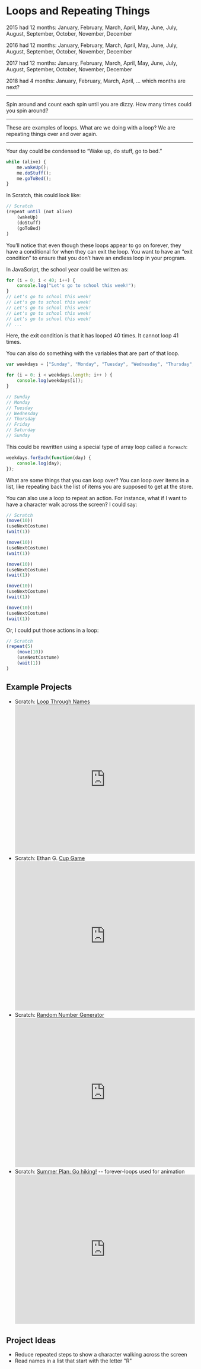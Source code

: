 # Loops and Repeating Things

2015 had 12 months: January, February, March, April, May, June, July, August, September, October, November, December

2016 had 12 months: January, February, March, April, May, June, July, August, September, October, November, December

2017 had 12 months: January, February, March, April, May, June, July, August, September, October, November, December

2018 had 4 months: January, February, March, April, … which months are next?

* * *

Spin around and count each spin until you are dizzy. How many times could you spin around?

* * *

These are examples of loops. What are we doing with a loop? We are repeating things over and over again.

* * *

Your day could be condensed to “Wake up, do stuff, go to bed.”

```javascript
while (alive) {
    me.wakeUp();
    me.doStuff();
    me.goToBed();
}
```

In Scratch, this could look like:

```javascript
// Scratch
(repeat until (not alive)
    (wakeUp)
    (doStuff)
    (goToBed)
)
```

You’ll notice that even though these loops appear to go on forever, they have a conditional for when they can exit the loop. You want to have an “exit condition” to ensure that you don’t have an endless loop in your program.

In JavaScript, the school year could be written as:

```javascript
for (i = 0; i < 40; i++) {
    console.log("Let's go to school this week!");
}
// Let's go to school this week!
// Let's go to school this week!
// Let's go to school this week!
// Let's go to school this week!
// Let's go to school this week!
// ...
```

Here, the exit condition is that it has looped 40 times. It cannot loop 41 times.

You can also do something with the variables that are part of that loop.

```javascript
var weekdays = ["Sunday", "Monday", "Tuesday", "Wednesday", "Thursday", "Friday", "Saturday"];

for (i = 0; i < weekdays.length; i++ ) {
    console.log(weekdays[i]);
}

// Sunday
// Monday
// Tuesday
// Wednesday
// Thursday
// Friday
// Saturday
// Sunday
```

This could be rewritten using a special type of array loop called a `foreach`:

```javascript
weekdays.forEach(function(day) {
    console.log(day);
});
```

What are some things that you can loop over? You can loop over items in a list, like repeating back the list of items you are supposed to get at the store.

You can also use a loop to repeat an action. For instance, what if I want to have a character walk across the screen? I could say:

```javascript
// Scratch
(move(10))
(useNextCostume)
(wait(1))

(move(10))
(useNextCostume)
(wait(1))

(move(10))
(useNextCostume)
(wait(1))

(move(10))
(useNextCostume)
(wait(1))

(move(10))
(useNextCostume)
(wait(1))
```

Or, I could put those actions in a loop:

```javascript
// Scratch
(repeat(5)
    (move(10))
    (useNextCostume)
    (wait(1))
)
```

## Example Projects

* Scratch: [Loop Through Names](https://scratch.mit.edu/projects/216162307)
  <iframe src="https://scratch.mit.edu/projects/embed/216162307/?autostart=false" width="485" height="402" frameborder="0" allowfullscreen="allowfullscreen"></iframe>
* Scratch: Ethan G. [Cup Game](https://scratch.mit.edu/projects/149735896/)
  <iframe src="https://scratch.mit.edu/projects/embed/149735896/?autostart=false" width="485" height="402" frameborder="0" allowfullscreen="allowfullscreen"></iframe>
* Scratch: [Random Number Generator](https://scratch.mit.edu/projects/219375454)
  <iframe src="https://scratch.mit.edu/projects/embed/219375454/?autostart=false" width="485" height="402" frameborder="0" allowfullscreen="allowfullscreen"></iframe>
* Scratch: [Summer Plan: Go hiking!](https://scratch.mit.edu/projects/115901669) -- forever-loops used for animation
  <iframe src="https://scratch.mit.edu/projects/embed/115901669/?autostart=false" width="485" height="402" frameborder="0" allowfullscreen="allowfullscreen"></iframe>

## Project Ideas

* Reduce repeated steps to show a character walking across the screen
* Read names in a list that start with the letter "R"
